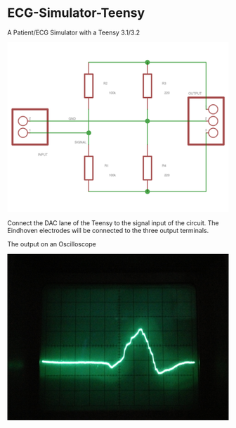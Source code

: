 # ECG-Simulator-Teensy
A Patient/ECG Simulator with a Teensy 3.1/3.2

![alt tag](https://github.com/Jan--Henrik/ECG-Simulator-Teensy/blob/master/circuit.png)

Connect the DAC lane of the Teensy to the signal input of the circuit. The Eindhoven electrodes will be connected to the three output terminals.

The output on an Oscilloscope

![alt tag](https://github.com/Jan--Henrik/ECG-Simulator-Teensy/blob/master/ecg_scope.jpg)
